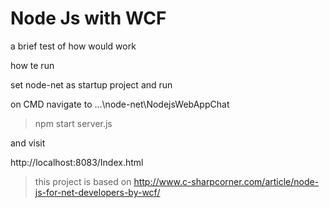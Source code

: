 # Node Js with WCF
a brief test of how would work

how te run

set node-net as startup project and run

on CMD navigate to ...\node-net\NodejsWebAppChat
> npm start server.js

and visit

http://localhost:8083/Index.html


> this project is based on http://www.c-sharpcorner.com/article/node-js-for-net-developers-by-wcf/
